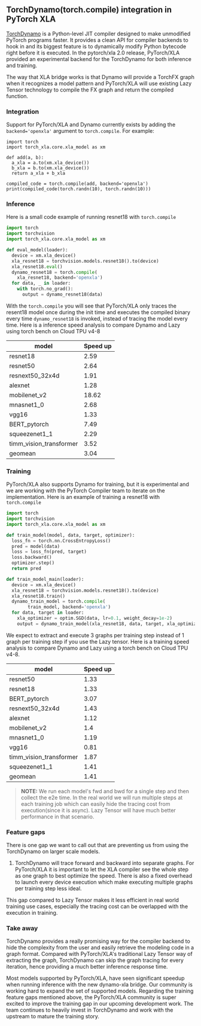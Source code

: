 ## TorchDynamo(torch.compile) integration in PyTorch XLA

[TorchDynamo](https://pytorch.org/docs/stable/torch.compiler.html) is a Python-level JIT compiler designed to make unmodified PyTorch programs faster. It provides a clean API for compiler backends to hook in and its biggest feature is to dynamically modify Python bytecode right before it is executed. In the pytorch/xla 2.0 release, PyTorch/XLA provided an experimental backend for the TorchDynamo for both inference and training.

The way that XLA bridge works is that Dynamo will provide a TorchFX graph when it recognizes a model pattern and PyTorch/XLA will use existing Lazy Tensor technology to compile the FX graph and return the compiled function.

### Integration

Support for PyTorch/XLA and Dynamo currently exists by adding the `backend='openxla'` argument to `torch.compile`. For example:

```
import torch
import torch_xla.core.xla_model as xm

def add(a, b):
  a_xla = a.to(xm.xla_device())
  b_xla = b.to(xm.xla_device())
  return a_xla + b_xla

compiled_code = torch.compile(add, backend='openxla')
print(compiled_code(torch.randn(10), torch.randn(10)))
```


### Inference
Here is a small code example of running resnet18 with `torch.compile`

```python
import torch
import torchvision
import torch_xla.core.xla_model as xm

def eval_model(loader):
  device = xm.xla_device()
  xla_resnet18 = torchvision.models.resnet18().to(device)
  xla_resnet18.eval()
  dynamo_resnet18 = torch.compile(
    xla_resnet18, backend='openxla')
  for data, _ in loader:
    with torch.no_grad():
      output = dynamo_resnet18(data)
```

With the `torch.compile` you will see that PyTorch/XLA only traces the resent18 model once during the init time and executes the compiled binary every time `dynamo_resnet18` is invoked, instead of tracing the model every time. Here is a inference speed analysis to compare Dynamo and Lazy using torch bench on Cloud TPU v4-8

| model | Speed up |
| --- | ----------- |
resnet18 | 2.59
resnet50 | 2.64
resnext50_32x4d	| 1.91
alexnet | 1.28
mobilenet_v2 | 18.62
mnasnet1_0 | 2.68
vgg16 | 1.33
BERT_pytorch | 7.49
squeezenet1_1 | 2.29
timm_vision_transformer | 3.52
geomean | 3.04


### Training
PyTorch/XLA also supports Dynamo for training, but it is  experimental and we are working with the PyTorch Compiler team to iterate on the implementation. Here is an example of training a resnet18 with `torch.compile`

```python
import torch
import torchvision
import torch_xla.core.xla_model as xm

def train_model(model, data, target, optimizer):
  loss_fn = torch.nn.CrossEntropyLoss()
  pred = model(data)
  loss = loss_fn(pred, target)
  loss.backward()
  optimizer.step()
  return pred

def train_model_main(loader):
  device = xm.xla_device()
  xla_resnet18 = torchvision.models.resnet18().to(device)
  xla_resnet18.train()
  dynamo_train_model = torch.compile(
        train_model, backend='openxla')
  for data, target in loader:
    xla_optimizer = optim.SGD(data, lr=0.1, weight_decay=1e-2)
    output = dynamo_train_model(xla_resnet18, data, target, xla_optimizer)
```

We expect to extract and execute 3 graphs per training step instead of 1 graph per training step if you use the Lazy tensor. Here is a training speed analysis to compare Dynamo and Lazy using a torch bench on Cloud TPU v4-8.

| model | Speed up |
| --- | ----------- |
resnet50 | 1.33
resnet18 | 1.33
BERT_pytorch | 3.07
resnext50_32x4d | 1.43
alexnet | 1.12
mobilenet_v2 | 1.4
mnasnet1_0 | 1.19
vgg16 | 0.81
timm_vision_transformer | 1.87
squeezenet1_1 | 1.41
geomean | 1.41

> **NOTE:** We run each model's fwd and bwd for a single step and then collect the e2e time. In the real world we will run multiple steps at each training job which can easily hide the tracing cost from execution(since it is async). Lazy Tensor will have much better performance in that scenario.

### Feature gaps
There is one gap we want to call out that are preventing us from using the TorchDynamo on larger scale models.

1. TorchDynamo will trace forward and backward into separate graphs. For PyTorch/XLA it is important to let the XLA compiler see the whole step as one graph to best optimize the speed. There is also a fixed overhead to launch every device execution which make executing multiple graphs per training step less ideal.

This gap compared to Lazy Tensor makes it less efficient in real world training use cases, especially the tracing cost can be overlapped with the execution in training.

### Take away
TorchDynamo provides a really promising way for the compiler backend to hide the complexity from the user and easily retrieve the modeling code in a graph format. Compared with PyTorch/XLA's traditional Lazy Tensor way of extracting the graph, TorchDynamo can skip the graph tracing for every iteration, hence providing a much better inference response time.

Most models supported by PyTorch/XLA, have seen significant speedup when running inference with the new dynamo-xla bridge. Our community is working hard to expand the set of supported models. Regarding the training feature gaps mentioned above, the PyTorch/XLA community is super excited to improve the training gap in our upcoming development work. The team continues to heavily invest in TorchDynamo and work with the upstream to mature the training story.
